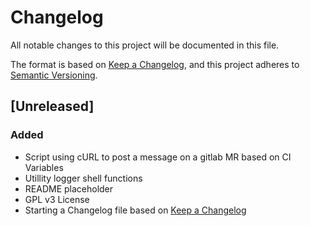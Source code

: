 # Changelog
All notable changes to this project will be documented in this file.

The format is based on [Keep a Changelog](https://keepachangelog.com/en/1.0.0/),
and this project adheres to [Semantic Versioning](https://semver.org/spec/v2.0.0.html).

## [Unreleased]
### Added
- Script using cURL to post a message on a gitlab MR based on CI Variables
- Utillity logger shell functions
- README placeholder
- GPL v3 License
- Starting a Changelog file based on [Keep a Changelog](https://keepachangelog.com/en/1.0.0/)